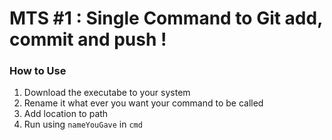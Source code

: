 # MTS #1 : Single Command to Git add, commit and push !

### How to Use
1. Download the executabe to your system
2. Rename it what ever you want your command to be called
3. Add location to path
2. Run using `nameYouGave` in `cmd`

